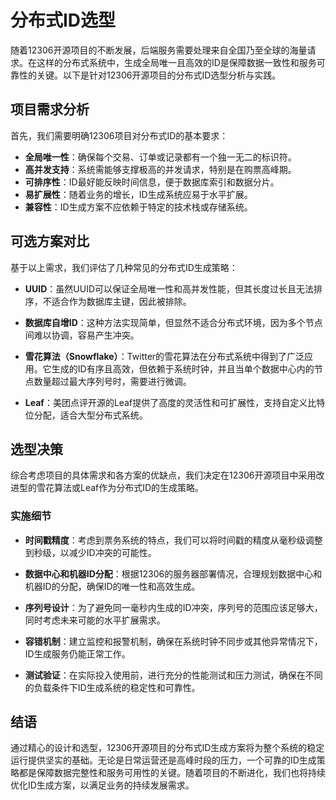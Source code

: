 # **分布式ID选型**
随着12306开源项目的不断发展，后端服务需要处理来自全国乃至全球的海量请求。在这样的分布式系统中，生成全局唯一且高效的ID是保障数据一致性和服务可靠性的关键。以下是针对12306开源项目的分布式ID选型分析与实践。

## **项目需求分析**

首先，我们需要明确12306项目对分布式ID的基本要求：
- **全局唯一性**：确保每个交易、订单或记录都有一个独一无二的标识符。
- **高并发支持**：系统需能够支撑极高的并发请求，特别是在购票高峰期。
- **可排序性**：ID最好能反映时间信息，便于数据库索引和数据分片。
- **易扩展性**：随着业务的增长，ID生成系统应易于水平扩展。
- **兼容性**：ID生成方案不应依赖于特定的技术栈或存储系统。

## **可选方案对比**

基于以上需求，我们评估了几种常见的分布式ID生成策略：

- **UUID**：虽然UUID可以保证全局唯一性和高并发性能，但其长度过长且无法排序，不适合作为数据库主键，因此被排除。

- **数据库自增ID**：这种方法实现简单，但显然不适合分布式环境，因为多个节点间难以协调，容易产生冲突。

- **雪花算法（Snowflake）**：Twitter的雪花算法在分布式系统中得到了广泛应用。它生成的ID有序且高效，但依赖于系统时钟，并且当单个数据中心内的节点数量超过最大序列号时，需要进行微调。

- **Leaf**：美团点评开源的Leaf提供了高度的灵活性和可扩展性，支持自定义比特位分配，适合大型分布式系统。

## **选型决策**

综合考虑项目的具体需求和各方案的优缺点，我们决定在12306开源项目中采用改进型的雪花算法或Leaf作为分布式ID的生成策略。

### **实施细节**

- **时间戳精度**：考虑到票务系统的特点，我们可以将时间戳的精度从毫秒级调整到秒级，以减少ID冲突的可能性。

- **数据中心和机器ID分配**：根据12306的服务器部署情况，合理规划数据中心和机器ID的分配，确保ID的唯一性和高效生成。

- **序列号设计**：为了避免同一毫秒内生成的ID冲突，序列号的范围应该足够大，同时考虑未来可能的水平扩展需求。

- **容错机制**：建立监控和报警机制，确保在系统时钟不同步或其他异常情况下，ID生成服务仍能正常工作。

- **测试验证**：在实际投入使用前，进行充分的性能测试和压力测试，确保在不同的负载条件下ID生成系统的稳定性和可靠性。

## **结语**

通过精心的设计和选型，12306开源项目的分布式ID生成方案将为整个系统的稳定运行提供坚实的基础。无论是日常运营还是高峰时段的压力，一个可靠的ID生成策略都是保障数据完整性和服务可用性的关键。随着项目的不断进化，我们也将持续优化ID生成方案，以满足业务的持续发展需求。

